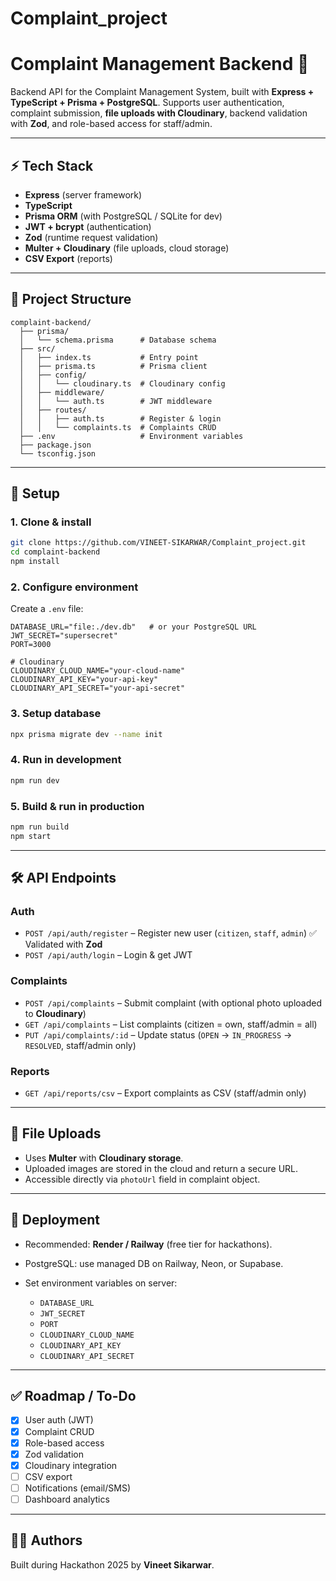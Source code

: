 # Complaint_project

# Complaint Management Backend 🚀

Backend API for the Complaint Management System, built with **Express + TypeScript + Prisma + PostgreSQL**.
Supports user authentication, complaint submission, **file uploads with Cloudinary**, backend validation with **Zod**, and role-based access for staff/admin.

---

## ⚡ Tech Stack

* **Express** (server framework)
* **TypeScript**
* **Prisma ORM** (with PostgreSQL / SQLite for dev)
* **JWT + bcrypt** (authentication)
* **Zod** (runtime request validation)
* **Multer + Cloudinary** (file uploads, cloud storage)
* **CSV Export** (reports)

---

## 📂 Project Structure

```
complaint-backend/
  ├── prisma/
  │   └── schema.prisma      # Database schema
  ├── src/
  │   ├── index.ts           # Entry point
  │   ├── prisma.ts          # Prisma client
  │   ├── config/
  │   │   └── cloudinary.ts  # Cloudinary config
  │   ├── middleware/
  │   │   └── auth.ts        # JWT middleware
  │   ├── routes/
  │   │   ├── auth.ts        # Register & login
  │   │   └── complaints.ts  # Complaints CRUD
  ├── .env                   # Environment variables
  ├── package.json
  └── tsconfig.json
```

---

## 🔧 Setup

### 1. Clone & install

```bash
git clone https://github.com/VINEET-SIKARWAR/Complaint_project.git
cd complaint-backend
npm install
```

### 2. Configure environment

Create a `.env` file:

```
DATABASE_URL="file:./dev.db"   # or your PostgreSQL URL
JWT_SECRET="supersecret"
PORT=3000

# Cloudinary
CLOUDINARY_CLOUD_NAME="your-cloud-name"
CLOUDINARY_API_KEY="your-api-key"
CLOUDINARY_API_SECRET="your-api-secret"
```

### 3. Setup database

```bash
npx prisma migrate dev --name init
```

### 4. Run in development

```bash
npm run dev
```

### 5. Build & run in production

```bash
npm run build
npm start
```

---

## 🛠 API Endpoints

### Auth

* `POST /api/auth/register` – Register new user (`citizen`, `staff`, `admin`)
  ✅ Validated with **Zod**
* `POST /api/auth/login` – Login & get JWT

### Complaints

* `POST /api/complaints` – Submit complaint (with optional photo uploaded to **Cloudinary**)
* `GET /api/complaints` – List complaints (citizen = own, staff/admin = all)
* `PUT /api/complaints/:id` – Update status (`OPEN` → `IN_PROGRESS` → `RESOLVED`, staff/admin only)

### Reports

* `GET /api/reports/csv` – Export complaints as CSV (staff/admin only)

---

## 📸 File Uploads

* Uses **Multer** with **Cloudinary storage**.
* Uploaded images are stored in the cloud and return a secure URL.
* Accessible directly via `photoUrl` field in complaint object.

---

## 🚀 Deployment

* Recommended: **Render / Railway** (free tier for hackathons).
* PostgreSQL: use managed DB on Railway, Neon, or Supabase.
* Set environment variables on server:

  * `DATABASE_URL`
  * `JWT_SECRET`
  * `PORT`
  * `CLOUDINARY_CLOUD_NAME`
  * `CLOUDINARY_API_KEY`
  * `CLOUDINARY_API_SECRET`

---

## ✅ Roadmap / To-Do

* [x] User auth (JWT)
* [x] Complaint CRUD
* [x] Role-based access
* [x] Zod validation
* [x] Cloudinary integration
* [ ] CSV export
* [ ] Notifications (email/SMS)
* [ ] Dashboard analytics

---

## 👨‍💻 Authors

Built during Hackathon 2025 by **Vineet Sikarwar**.

